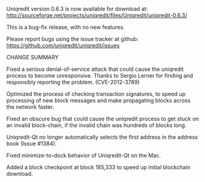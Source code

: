 Uniqredit version 0.6.3 is now available for download at:
  http://sourceforge.net/projects/uniqredit/files/Uniqredit/uniqredit-0.6.3/

This is a bug-fix release, with no new features.

Please report bugs using the issue tracker at github:
  https://github.com/uniqredit/uniqredit/issues

CHANGE SUMMARY

Fixed a serious denial-of-service attack that could cause the
uniqredit process to become unresponsive. Thanks to Sergio Lerner
for finding and responsibly reporting the problem. (CVE-2012-3789)

Optimized the process of checking transaction signatures, to
speed up processing of new block messages and make propagating
blocks across the network faster.

Fixed an obscure bug that could cause the uniqredit process to get
stuck on an invalid block-chain, if the invalid chain was
hundreds of blocks long.

Uniqredit-Qt no longer automatically selects the first address
in the address book (Issue #1384).

Fixed minimize-to-dock behavior of Uniqredit-Qt on the Mac.

Added a block checkpoint at block 185,333 to speed up initial
blockchain download.
